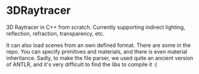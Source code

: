 # 3DRaytracer
3D Raytracer in C++ from scratch.
Currently supporting indirect lighting, reflection, refraction, transparency, etc.

It can also load scenes from an own defined format. There are some in the repo. You can specify primitives and materials, and there is even material inheritance. 
Sadly, to make the file parser, we used quite an ancient version of ANTLR, and it's very difficult to find the libs to compile it :(
